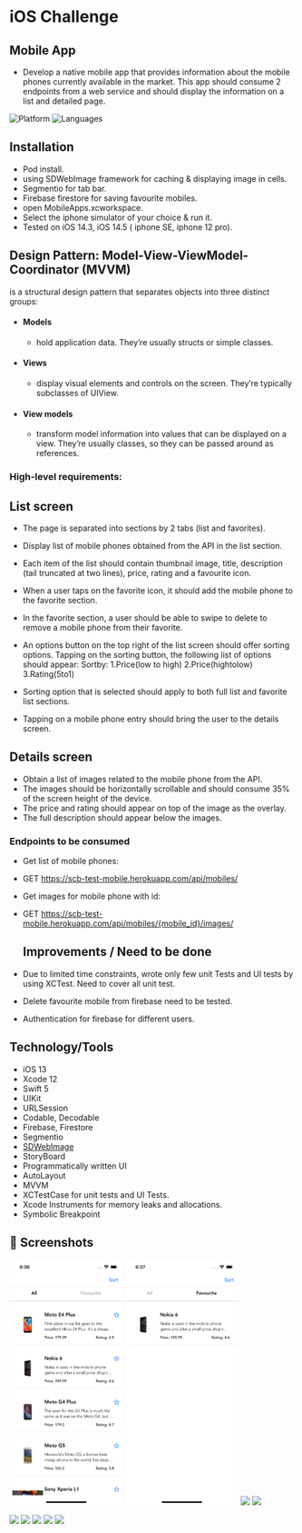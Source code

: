 # iOS Challenge
## Mobile App


- Develop a native mobile app that provides information about the mobile phones currently available in the market. This app should consume 2 endpoints from a web service and should display the information on a list and detailed page.

![Platform](https://img.shields.io/badge/Platform-iOS-orange.svg)
![Languages](https://img.shields.io/badge/Language-Swift-orange.svg)

## Installation
- Pod install.
- using SDWebImage framework for caching & displaying image in cells.
- Segmentio for tab bar.
- Firebase firestore for saving favourite mobiles.
- open MobileApps.xcworkspace. 
- Select the iphone simulator of your choice & run it. 
- Tested on iOS 14.3, iOS 14.5 ( iphone SE, iphone 12 pro).

## Design Pattern: Model-View-ViewModel-Coordinator (MVVM)
is a structural design pattern that separates objects into three distinct groups:
- #### Models 
  - hold application data. They’re usually structs or simple classes.
- #### Views 
  - display visual elements and controls on the screen. They’re typically subclasses of UIView.
- #### View models
  - transform model information into values that can be displayed on a view. They’re usually classes, so they can be passed around as references.


### High-level requirements:

## List screen
- The page is separated into sections by 2 tabs (list and favorites).
- Display list of mobile phones obtained from the API in the list section.
- Each item of the list should contain thumbnail image, title, description (tail truncated at two lines), price, rating and a favourite icon.
- When a user taps on the favorite icon, it should add the mobile phone to the favorite section.
- In the favorite section, a user should be able to swipe to delete to remove a mobile phone from their favorite.

- An options button on the top right of the list screen should offer sorting options. Tapping on the sorting button, the following list of options should appear: Sortby:
 1.Price(low to high)
 2.Price(hightolow)
 3.Rating(5to1)

- Sorting option that is selected should apply to both full list and favorite list sections.
- Tapping on a mobile phone entry should bring the user to the details screen.

## Details screen

- Obtain a list of images related to the mobile phone from the API.
- The images should be horizontally scrollable and should consume 35% of the screen height of the device.
- The price and rating should appear on top of the image as the overlay.
- The full description should appear below the images.

### Endpoints to be consumed

- Get list of mobile phones:

- GET https://scb-test-mobile.herokuapp.com/api/mobiles/

- Get images for mobile phone with id:

- GET https://scb-test-mobile.herokuapp.com/api/mobiles/{mobile_id}/images/

    
  ## Improvements / Need to be done
- Due to limited time constraints, wrote only few unit Tests and UI tests by using XCTest. Need to cover all unit test.
-  Delete favourite mobile from firebase need to be tested.
-  Authentication for firebase for different users.

## Technology/Tools

- iOS 13
- Xcode 12
- Swift 5
- UIKit
- URLSession
- Codable, Decodable
- Firebase, Firestore
- Segmentio
- [SDWebImage](https://github.com/SDWebImage/SDWebImage)
- StoryBoard
- Programmatically written UI
- AutoLayout
- MVVM
- XCTestCase for unit tests and UI Tests.
- Xcode Instruments for memory leaks and allocations.
- Symbolic Breakpoint


## 📱 Screenshots

<p float="left"> 
<img src="/list.png" width="200">
<img src="favourite_view.png" width="200">
<img src="/Documentation/detail1.png" width="200">
<img src="/Documentation/delete_view.png" width="200">
</p>

<p float="left"> 
<img src="/Documentation/detail2.png" width="200"> 
<img src="/Documentation/sort_view.png" width="200">
<img src="/Documentation/emptyView.png" width="200">
<img src="/Documentation/delete_message.png" width="200">
<img src="/Documentation/added.png" width="200">
</p>


